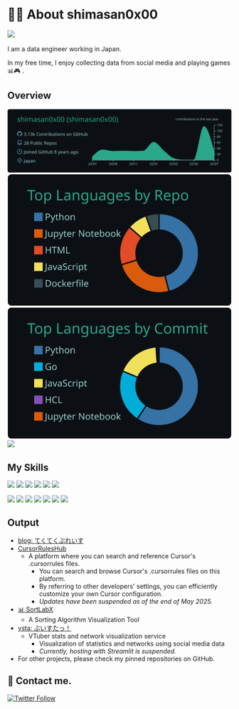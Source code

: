 # 🧑‍💻 About shimasan0x00
![](https://komarev.com/ghpvc/?username=shimasan0x00&color=brightgreen&style=flat-square)

I am a data engineer working in Japan.

In my free time, I enjoy collecting data from social media and playing games 📊🎮 .

## Overview
![](https://raw.githubusercontent.com/shimasan0x00/shimasan0x00/main/profile-summary-card-output/gotham/0-profile-details.svg)
![](https://raw.githubusercontent.com/shimasan0x00/shimasan0x00/main/profile-summary-card-output/gotham/1-repos-per-language.svg)
![](https://raw.githubusercontent.com/shimasan0x00/shimasan0x00/main/profile-summary-card-output/gotham/2-most-commit-language.svg)
![](https://github-profile-trophy.vercel.app/?username=shimasan0x00&theme=matrix&no-bg=true&no-frame=true&column=5)

## My Skills

![](https://img.shields.io/badge/airflow-000000?style=flat&logo=apacheairflow)
![](https://img.shields.io/badge/aws-000000?style=flat&logo=amazonaws)
![](https://img.shields.io/badge/azure-000000?style=flat&logo=azure)
![](https://img.shields.io/badge/dbt-000000?style=flat&logo=dbt)
![](https://img.shields.io/badge/docker-000000?style=flat&logo=docker)
![](https://img.shields.io/badge/git-000000?style=flat&logo=git)

![](https://img.shields.io/badge/linux-000000?style=flat&logo=linux)
![](https://img.shields.io/badge/postgres-000000?style=flat&logo=postgresql)
![](https://img.shields.io/badge/python-000000?style=flat&logo=python)
![](https://img.shields.io/badge/redshift-000000?style=flat&logo=amazon-redshift)
![](https://img.shields.io/badge/regex-000000?style=flat&logo=iterm2)
![](https://img.shields.io/badge/snowflake-000000?style=flat&logo=snowflake)
![](https://img.shields.io/badge/terraform-000000?style=flat&logo=terraform)

## Output
- [blog: てくてくぷれいす](https://murabitoleg.com/)
- [CursorRulesHub](https://shimasan0x00.github.io/cursorruleshub/)
  - A platform where you can search and reference Cursor's .cursorrules files.
    - You can search and browse Cursor's .cursorrules files on this platform.
    - By referring to other developers' settings, you can efficiently customize your own Cursor configuration.
    - *Updates have been suspended as of the end of May 2025.*
- [📊 SortLabX](https://shimasan0x00.github.io/SortLabX/)
  - A Sorting Algorithm Visualization Tool
- [vsta: ぶいすたっ！](https://shimasan0x00-vsta-vsta-tsgt3d.streamlitapp.com/)
  - VTuber stats and network visualization service
    - Visualization of statistics and networks using social media data
    - *Currently, hosting with Streamlit is suspended.*
- For other projects, please check my pinned repositories on GitHub.

## 📨 Contact me.

[![Twitter Follow](https://img.shields.io/twitter/follow/shimasan0x00?label=Follow)](https://twitter.com/shimasan0x00)
